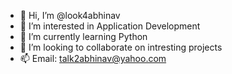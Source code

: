 - 👋 Hi, I’m @look4abhinav
- 👀 I’m interested in Application Development
- 🌱 I’m currently learning Python
- 💞️ I’m looking to collaborate on intresting projects
- 📫 Email: talk2abhinav@yahoo.com

<!---
look4abhinav/look4abhinav is a ✨ special ✨ repository because its `README.md` (this file) appears on your GitHub profile.
You can click the Preview link to take a look at your changes.
--->
